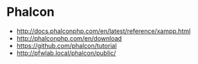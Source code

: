 # Phalcon

- http://docs.phalconphp.com/en/latest/reference/xampp.html
- http://phalconphp.com/en/download
- https://github.com/phalcon/tutorial
- http://pfwlab.local/phalcon/public/